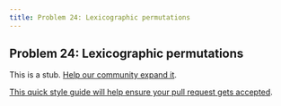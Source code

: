 ```yaml
---
title: Problem 24: Lexicographic permutations
---
```

## Problem 24: Lexicographic permutations

This is a stub. <a href='https://github.com/freecodecamp/guides/tree/master/src/pages/certifications/coding-interview-prep/project-euler/problem-24-lexicographic-permutations/index.md' target='_blank' rel='nofollow'>Help our community expand it</a>.

<a href='https://github.com/freecodecamp/guides/blob/master/README.md' target='_blank' rel='nofollow'>This quick style guide will help ensure your pull request gets accepted</a>.

<!-- The article goes here, in GitHub-flavored Markdown. Feel free to add YouTube videos, images, and CodePen/JSBin embeds  -->
